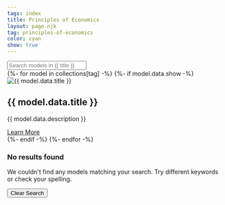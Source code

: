 ```yaml
---
tags: index
title: Principles of Economics
layout: page.njk
tag: principles-of-economics
color: cyan
show: true
---
```

<script src="https://unpkg.com/alpinejs@3.x.x/dist/cdn.min.js"></script>
<div x-data="{
  searchTerm: '',
  get filteredModels() {
    return this.getFilteredModels();
  },
  getFilteredModels() {
    return Array.from(this.$refs.modelGrid.children).filter(model => {
      if (this.searchTerm === '') return true;
      const title = model.querySelector('h2').textContent.toLowerCase();
      const description = model.querySelector('p').textContent.toLowerCase();
      return title.includes(this.searchTerm.toLowerCase()) || description.includes(this.searchTerm.toLowerCase());
    });
  }
}" x-init="$watch('searchTerm', value => { $nextTick(() => { filteredModels; }) })">
  <!-- Main container -->
  <main class="container px-4 md:px-6 py-8 space-y-8 dark:bg-gray-900">
      <!-- Search bar container -->
      <div class="flex flex-col md:flex-row justify-between items-center space-y-4 md:space-y-0 md:space-x-4">
          <!-- Search bar -->
          <div class="relative flex items-center w-full max-w-2xl mx-auto">
              <input
                type="text"
                placeholder="Search models in {{ title }}"
                x-model="searchTerm"
                :placeholder="window.innerWidth < 640 ? 'Search...' : 'Search models in {{ title }}'"
                @resize.window="$el.setAttribute('placeholder', window.innerWidth < 640 ? 'Search...' : 'Search models in {{ title }}')"
                class="w-full pl-12 pr-4 py-3 border-2 border-violet-300 rounded-full focus:outline-none focus:ring-2 focus:ring-violet-500 focus:border-transparent transition duration-300 ease-in-out shadow-sm text-lg"
              >
            <!-- Search icon -->
            <div class="absolute inset-y-0 left-0 pl-4 flex items-center pointer-events-none">
              <i class="fas fa-search text-violet-400 text-xl"></i>
            </div>
          </div>
      </div>
    <!-- Grid container for models -->
    <div x-ref="modelGrid" class="grid grid-cols-1 md:grid-cols-2 lg:grid-cols-3 gap-6">
      {%- for model in collections[tag] -%}
        {%- if model.data.show -%}
          <!-- Individual model card -->
          <div x-show="searchTerm === '' ||
                       '{{ model.data.title }}'.toLowerCase().includes(searchTerm.toLowerCase()) ||
                       '{{ model.data.description }}'.toLowerCase().includes(searchTerm.toLowerCase())"
            class="bg-white rounded-lg shadow-md overflow-hidden dark:bg-gray-800 dark:text-white flex flex-col h-full">            <!-- Model thumbnail with magnifying glass overlay -->
                <div class="relative group">
                  <img src="{{ model.data.thumbnail }}" alt="{{ model.data.title }}" class="w-full h-48 object-cover transition duration-300 ease-in-out group-hover:opacity-75">
                  <a href="{{ model.url }}" class="absolute inset-0 flex items-center justify-center md:opacity-0 md:group-hover:opacity-100 transition-opacity duration-300 bg-black bg-opacity-50">
                    <i class="fas fa-search-plus text-white text-4xl hidden md:block"></i>
                  </a>
                </div>
            <!-- Model details -->
            <div class="p-4 flex-grow">
              <h2 class="text-lg font-semibold mb-2 line-clamp-2 h-14">{{ model.data.title }}</h2>
              <p class="text-sm text-gray-600 dark:text-gray-300 mb-4 line-clamp-3 h-18">{{ model.data.description }}</p>
            </div>
            <!-- Learn More button -->
            <div class="p-4 pt-0 mt-auto">
                <a href="{{ model.url }}" class="inline-block text-center bg-[color:var(--c-1)] text-white text-sm px-3 py-1.5 rounded-md hover:bg-[color:var(--c-3)] transition shadow-sm">
                  Learn More
                </a>
            </div>
          </div>
        {%- endif -%}
      {%- endfor -%}
    </div>
    <!-- No results message -->
    <div x-show="filteredModels.length === 0" class="flex flex-col items-center justify-center py-16 px-4">
      <div class="mb-8">
        <i class="fas fa-search text-violet-500 dark:text-violet-300 text-6xl animate-pulse"></i>
      </div>
      <h3 class="text-4xl font-bold text-violet-700 dark:text-violet-300 mb-4 text-center">No results found</h3>
      <p class="text-xl text-gray-600 dark:text-gray-400 mb-8 text-center max-w-lg">We couldn't find any models matching your search. Try different keywords or check your spelling.</p>
      <button @click="searchTerm = ''" class="bg-gradient-to-r from-violet-500 to-purple-600 text-white font-semibold py-3 px-8 rounded-full transition duration-300 ease-in-out transform hover:scale-105 focus:outline-none focus:ring-2 focus:ring-violet-400 focus:ring-opacity-50 shadow-lg hover:shadow-xl">
        Clear Search
      </button>
    </div>
  </main>
</div>
